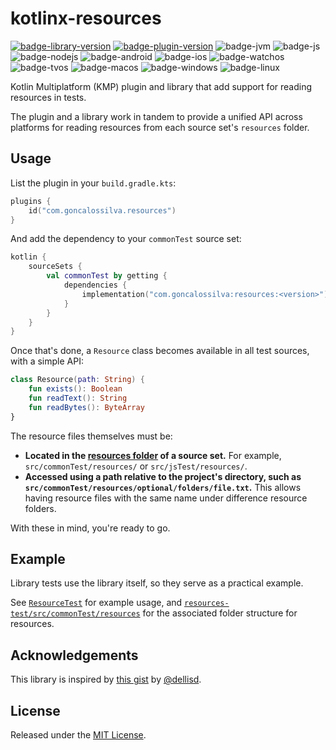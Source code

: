 # kotlinx-resources

[![badge-library-version]](https://search.maven.org/search?q=g:com.goncalossilva%20a:resources*)
[![badge-plugin-version]](https://plugins.gradle.org/plugin/com.goncalossilva.resources)
![badge-jvm][badge-jvm]
![badge-js][badge-js]
![badge-nodejs][badge-nodejs]
![badge-android][badge-android]
![badge-ios][badge-ios]
![badge-watchos][badge-watchos]
![badge-tvos][badge-tvos]
![badge-macos][badge-macos]
![badge-windows][badge-windows]
![badge-linux][badge-linux]

Kotlin Multiplatform (KMP) plugin and library that add support for reading resources in tests.

The plugin and a library work in tandem to provide a unified API across platforms for reading resources from each source set's `resources` folder.

## Usage

List the plugin in your `build.gradle.kts`:

```kotlin
plugins {
    id("com.goncalossilva.resources")
}
```

And add the dependency to your `commonTest` source set:

```kotlin
kotlin {
    sourceSets {
        val commonTest by getting {
            dependencies {
                implementation("com.goncalossilva:resources:<version>")
            }
        }
    }
}
```

Once that's done, a `Resource` class becomes available in all test sources, with a simple API:

```kotlin
class Resource(path: String) {
    fun exists(): Boolean
    fun readText(): String
    fun readBytes(): ByteArray
}
```

The resource files themselves must be:

- **Located in the [resources folder](https://docs.gradle.org/current/dsl/org.gradle.api.tasks.SourceSet.html#org.gradle.api.tasks.SourceSet:resources) of a source set.** For example, `src/commonTest/resources/` or `src/jsTest/resources/`.
- **Accessed using a path relative to the project's directory, such as `src/commonTest/resources/optional/folders/file.txt`.** This allows having resource files with the same name under difference resource folders.

With these in mind, you're ready to go.

## Example

Library tests use the library itself, so they serve as a practical example.

See [`ResourceTest`](resources-test/src/commonTest/kotlin/ResourceTest.kt) for example usage, and [`resources-test/src/commonTest/resources`](resources-library/src/commonTest/resources) for the associated folder structure for resources.

## Acknowledgements

This library is inspired by [this gist](https://gist.github.com/dellisd/a1df42787d42b41cd3ce16f573984674) by [@dellisd](https://gist.github.com/dellisd).

## License

Released under the [MIT License](https://opensource.org/licenses/MIT).

[badge-library-version]: https://img.shields.io/maven-central/v/com.goncalossilva/resources?style=flat
[badge-plugin-version]: https://img.shields.io/gradle-plugin-portal/v/com.goncalossilva.resources?style=flat
[badge-ios]: https://img.shields.io/badge/platform-ios-CDCDCD.svg?style=flat
[badge-js]: https://img.shields.io/badge/platform-js-F8DB5D.svg?style=flat
[badge-nodejs]: https://img.shields.io/badge/platform-nodejs-68a063.svg?style=flat
[badge-android]: https://img.shields.io/badge/platform-android-6EDB8D.svg?style=flat
[badge-jvm]: https://img.shields.io/badge/platform-jvm-DB413D.svg?style=flat
[badge-linux]: https://img.shields.io/badge/platform-linux-2D3F6C.svg?style=flat
[badge-windows]: https://img.shields.io/badge/platform-windows-4D76CD.svg?style=flat
[badge-macos]: https://img.shields.io/badge/platform-macos-111111.svg?style=flat
[badge-watchos]: https://img.shields.io/badge/platform-watchos-C0C0C0.svg?style=flat
[badge-tvos]: https://img.shields.io/badge/platform-tvos-808080.svg?style=flat
[badge-wasm]: httpss://img.shields.io/badge/platform-wasm-624FE8.svg?style=flat

